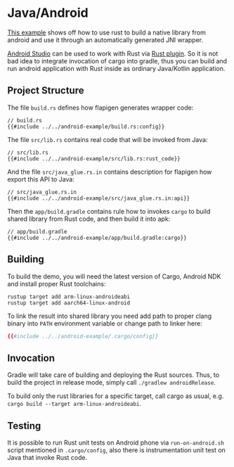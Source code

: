 # Java/Android

[This example](https://github.com/Dushistov/flapigen-rs/tree/master/android-example) shows off how to use rust to build a native library from android
and use it through an automatically generated JNI wrapper.

[Android Studio](https://developer.android.com/studio) can be used to work with Rust via [Rust plugin](https://intellij-rust.github.io/).
So it is not bad idea to integrate invocation of cargo into gradle,
thus you can build and run android application with Rust inside as ordinary Java/Kotlin application.

## Project Structure

The file `build.rs` defines how flapigen generates wrapper code:

```rust,no_run,noplaypen
// build.rs
{{#include ../../android-example/build.rs:config}}
```

The file `src/lib.rs` contains real code that will be invoked from Java:
```rust,no_run,noplaypen
// src/lib.rs
{{#include ../../android-example/src/lib.rs:rust_code}}
```

And the file `src/java_glue.rs.in` contains description for flapigen how export this API to Java:

```rust,no_run,noplaypen
// src/java_glue.rs.in
{{#include ../../android-example/src/java_glue.rs.in:api}}
```

Then the `app/build.gradle` contains rule how to invokes `cargo` to build shared library from Rust code,
and then build it into apk:

```groovy,no_run,noplaypen
// app/build.gradle
{{#include ../../android-example/app/build.gradle:cargo}}
```

## Building

To build the demo, you will need the latest version of Cargo, Android NDK and install proper Rust toolchains:

``` shell
rustup target add arm-linux-androideabi
rustup target add aarch64-linux-android
```

To link the result into shared library you need add path to proper clang binary into `PATH`
environment variable or change path to linker here:

```toml
{{#include ../../android-example/.cargo/config}}
```

## Invocation

Gradle will take care of building and deploying the Rust sources. Thus, to build
the project in release mode, simply call `./gradlew androidRelease`.

To build only the rust libraries for a specific target, call cargo as usual, e.g.
`cargo build --target arm-linux-androideabi`.

## Testing

It is possible to run Rust unit tests on Android phone via `run-on-android.sh` script mentioned in `.cargo/config`,
also there is instrumentation unit test on Java that invoke Rust code.
